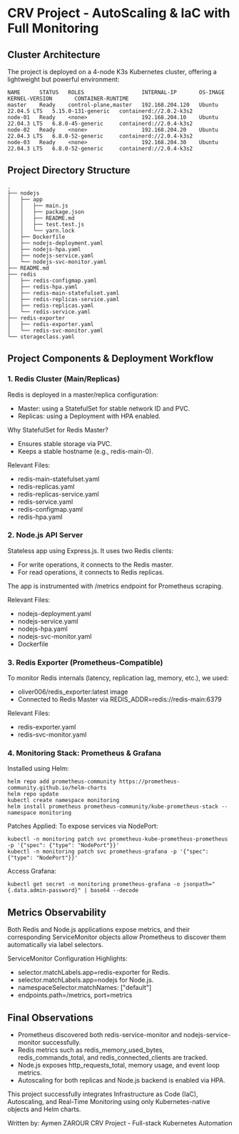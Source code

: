
# CRV Project - AutoScaling & IaC with Full Monitoring

## Cluster Architecture

The project is deployed on a 4-node K3s Kubernetes cluster, offering a lightweight but powerful environment:

```
NAME      STATUS   ROLES                  INTERNAL-IP       OS-IMAGE             KERNEL-VERSION       CONTAINER-RUNTIME
master    Ready    control-plane,master   192.168.204.120   Ubuntu 22.04.5 LTS   5.15.0-131-generic   containerd://2.0.2-k3s2
node-01   Ready    <none>                 192.168.204.10    Ubuntu 22.04.3 LTS   6.8.0-45-generic     containerd://2.0.4-k3s2
node-02   Ready    <none>                 192.168.204.20    Ubuntu 22.04.3 LTS   6.8.0-52-generic     containerd://2.0.4-k3s2
node-03   Ready    <none>                 192.168.204.30    Ubuntu 22.04.3 LTS   6.8.0-52-generic     containerd://2.0.4-k3s2
```

## Project Directory Structure

```
.
├── nodejs
│   ├── app
│   │   ├── main.js
│   │   ├── package.json
│   │   ├── README.md
│   │   ├── test.test.js
│   │   └── yarn.lock
│   ├── Dockerfile
│   ├── nodejs-deployment.yaml
│   ├── nodejs-hpa.yaml
│   ├── nodejs-service.yaml
│   └── nodejs-svc-monitor.yaml
├── README.md
├── redis
│   ├── redis-configmap.yaml
│   ├── redis-hpa.yaml
│   ├── redis-main-statefulset.yaml
│   ├── redis-replicas-service.yaml
│   ├── redis-replicas.yaml
│   └── redis-service.yaml
├── redis-exporter
│   ├── redis-exporter.yaml
│   └── redis-svc-monitor.yaml
└── storageclass.yaml
```

## Project Components & Deployment Workflow

### 1. Redis Cluster (Main/Replicas)

Redis is deployed in a master/replica configuration:

- Master: using a StatefulSet for stable network ID and PVC.
- Replicas: using a Deployment with HPA enabled.

Why StatefulSet for Redis Master?
- Ensures stable storage via PVC.
- Keeps a stable hostname (e.g., redis-main-0).

Relevant Files:
- redis-main-statefulset.yaml
- redis-replicas.yaml
- redis-replicas-service.yaml
- redis-service.yaml
- redis-configmap.yaml
- redis-hpa.yaml

### 2. Node.js API Server

Stateless app using Express.js. It uses two Redis clients:

- For write operations, it connects to the Redis master.
- For read operations, it connects to Redis replicas.

The app is instrumented with /metrics endpoint for Prometheus scraping.

Relevant Files:
- nodejs-deployment.yaml
- nodejs-service.yaml
- nodejs-hpa.yaml
- nodejs-svc-monitor.yaml
- Dockerfile

### 3. Redis Exporter (Prometheus-Compatible)

To monitor Redis internals (latency, replication lag, memory, etc.), we used:

- oliver006/redis_exporter:latest image
- Connected to Redis Master via REDIS_ADDR=redis://redis-main:6379

Relevant Files:
- redis-exporter.yaml
- redis-svc-monitor.yaml

### 4. Monitoring Stack: Prometheus & Grafana

Installed using Helm:

```
helm repo add prometheus-community https://prometheus-community.github.io/helm-charts
helm repo update
kubectl create namespace monitoring
helm install prometheus prometheus-community/kube-prometheus-stack --namespace monitoring
```

Patches Applied:
To expose services via NodePort:

```
kubectl -n monitoring patch svc prometheus-kube-prometheus-prometheus -p '{"spec": {"type": "NodePort"}}'
kubectl -n monitoring patch svc prometheus-grafana -p '{"spec": {"type": "NodePort"}}'
```

Access Grafana:

```
kubectl get secret -n monitoring prometheus-grafana -o jsonpath="{.data.admin-password}" | base64 --decode
```

## Metrics Observability

Both Redis and Node.js applications expose metrics, and their corresponding ServiceMonitor objects allow Prometheus to discover them automatically via label selectors.

ServiceMonitor Configuration Highlights:
- selector.matchLabels.app=redis-exporter for Redis.
- selector.matchLabels.app=nodejs for Node.js.
- namespaceSelector.matchNames: ["default"]
- endpoints.path=/metrics, port=metrics

## Final Observations

- Prometheus discovered both redis-service-monitor and nodejs-service-monitor successfully.
- Redis metrics such as redis_memory_used_bytes, redis_commands_total, and redis_connected_clients are tracked.
- Node.js exposes http_requests_total, memory usage, and event loop metrics.
- Autoscaling for both replicas and Node.js backend is enabled via HPA.

This project successfully integrates Infrastructure as Code (IaC), Autoscaling, and Real-Time Monitoring using only Kubernetes-native objects and Helm charts.

Written by: Aymen ZAROUR
CRV Project - Full-stack Kubernetes Automation
